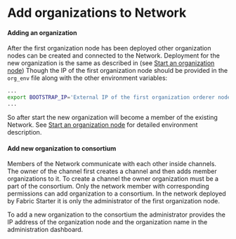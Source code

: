 # Add organizations to Network

#### Adding an organization

After the first organization node has been deployed other organization nodes can be created and connected to the Network.
Deployment for the new organization is the same as described in (see [Start an organization node](network-node-start.md))
Though the IP of the first organization node should be provided in the `org_env` file 
along with the other environment variables:

```bash
...
export BOOTSTRAP_IP='External IP of the first organization orderer node'
...
```    

So after start the new organization will  become a member of the existing Network. 
See [Start an organization node](network-node-start.md) for detailed environment
description.

#### Add new organization to consortium

Members of the Network communicate with each other inside channels. The owner of the channel first creates a channel and
then adds member organizations to it. To create a channel the owner organization must be a part of the consortium. 
Only the network member with corresponding permissions can add organization to a consortium. In the network deployed by 
Fabric Starter it is only the administrator of the first organization node. 

To add a new organization to the consortium the administrator provides the IP address of the organization node and 
the organization name in the administration dashboard.

